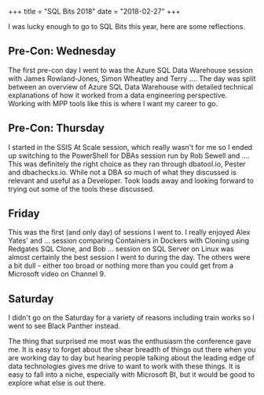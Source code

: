 +++
title = "SQL Bits 2018"
date = "2018-02-27"
+++

I was lucky enough to go to SQL Bits this year, here are some reflections.

## Pre-Con: Wednesday
The first pre-con day I went to was the Azure SQL Data Warehouse session with James Rowland-Jones, Simon Wheatley and Terry .... The day was split between an overview of Azure SQL Data Warehouse with detailed technical explanations of how it worked from a data engineering perspective. Working with MPP tools like this is where I want my career to go.

## Pre-Con: Thursday
I started in the SSIS At Scale session, which really wasn't for me so I ended up switching to the PowerShell for DBAs session run by Rob Sewell and .... This was definitely the right choice as they ran through dbatool.io, Pester and dbachecks.io. While not a DBA so much of what they discussed is relevant and useful as a Developer. Took loads away and looking forward to trying out some of the tools these discussed.

## Friday
This was the first (and only day) of sessions I went to. I really enjoyed Alex Yates' and ... session comparing Containers in Dockers with Cloning using Redgates SQL Clone, and Bob ... session on SQL Server on Linux was almost certainly the best session I went to during the day. The others were a bit dull - either too broad or nothing more than you could get from a Microsoft video on Channel 9.

## Saturday
I didn't go on the Saturday for a variety of reasons including train works so I went to see Black Panther instead.

The thing that surprised me most was the enthusiasm the conference gave me. It is easy to forget about the shear breadth of things out there when you are working day to day but hearing people talking about the leading edge of data technologies gives me drive to want to work with these things. It is easy to fall into a niche, especially with Microsoft BI, but it would be good to explore what else is out there.  
